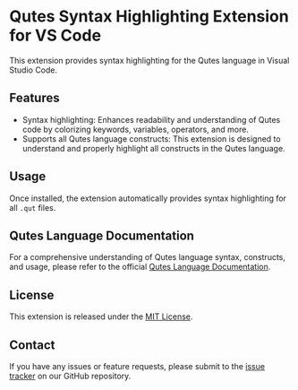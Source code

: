 # Qutes Syntax Highlighting Extension for VS Code

This extension provides syntax highlighting for the Qutes language in Visual Studio Code.

## Features

- Syntax highlighting: Enhances readability and understanding of Qutes code by colorizing keywords, variables, operators, and more.
- Supports all Qutes language constructs: This extension is designed to understand and properly highlight all constructs in the Qutes language.

## Usage

Once installed, the extension automatically provides syntax highlighting for all `.qut` files.

## Qutes Language Documentation

For a comprehensive understanding of Qutes language syntax, constructs, and usage, please refer to the official [Qutes Language Documentation](https://github.com/GabrieleMessina/qutes_lang/wiki).

## License

This extension is released under the [MIT License](LICENSE).

## Contact

If you have any issues or feature requests, please submit to the [issue tracker](https://github.com/GabrieleMessina/qutes_lang/issues) on our GitHub repository.
